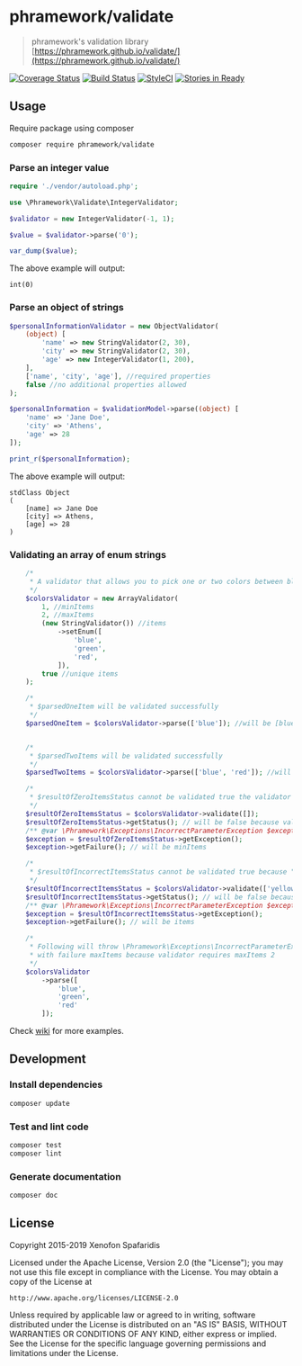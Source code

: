 # phramework/validate
> phramework's validation library [https://phramework.github.io/validate/](https://phramework.github.io/validate/)

[![Coverage Status](https://coveralls.io/repos/phramework/validate/badge.svg?branch=master&service=github)](https://coveralls.io/github/phramework/validate?branch=master) [![Build Status](https://travis-ci.org/phramework/validate.svg?branch=master)](https://travis-ci.org/phramework/validate)
[![StyleCI](https://styleci.io/repos/46938331/shield)](https://styleci.io/repos/46938331)
[![Stories in Ready](https://badge.waffle.io/phramework/validate.svg?label=ready&title=Ready)](http://waffle.io/phramework/validate)

## Usage
Require package using composer

```bash
composer require phramework/validate
```

### Parse an integer value

```php
require './vendor/autoload.php';

use \Phramework\Validate\IntegerValidator;

$validator = new IntegerValidator(-1, 1);

$value = $validator->parse('0');

var_dump($value);
```

The above example will output:

```
int(0)
```

### Parse an object of strings

```php
$personalInformationValidator = new ObjectValidator(
    (object) [
        'name' => new StringValidator(2, 30),
        'city' => new StringValidator(2, 30),
        'age' => new IntegerValidator(1, 200),
    ],
    ['name', 'city', 'age'], //required properties
    false //no additional properties allowed
);

$personalInformation = $validationModel->parse((object) [
    'name' => 'Jane Doe',
    'city' => 'Athens',
    'age' => 28
]);

print_r($personalInformation);
```

The above example will output:

```
stdClass Object
(
    [name] => Jane Doe
    [city] => Athens,
    [age] => 28
)
```

### Validating an array of enum strings

```php
    /*
     * A validator that allows you to pick one or two colors between blue, green and red
     */
    $colorsValidator = new ArrayValidator(
        1, //minItems
        2, //maxItems
        (new StringValidator()) //items
            ->setEnum([
                'blue',
                'green',
                'red',
            ]),
        true //unique items
    );

    /*
     * $parsedOneItem will be validated successfully
     */
    $parsedOneItem = $colorsValidator->parse(['blue']); //will be [blue]


    /*
     * $parsedTwoItems will be validated successfully
     */
    $parsedTwoItems = $colorsValidator->parse(['blue', 'red']); //will be [blue, red]

    /*
     * $resultOfZeroItemsStatus cannot be validated true the validator requires minItems of 1
     */
    $resultOfZeroItemsStatus = $colorsValidator->validate([]);
    $resultOfZeroItemsStatus->getStatus(); // will be false because validation failed
    /** @var \Phramework\Exceptions\IncorrectParameterException $exception in this case */
    $exception = $resultOfZeroItemsStatus->getException();
    $exception->getFailure(); // will be minItems

    /*
     * $resultOfIncorrectItemsStatus cannot be validated true because "yellow" is not an allowed item
     */
    $resultOfIncorrectItemsStatus = $colorsValidator->validate(['yellow']);
    $resultOfIncorrectItemsStatus->getStatus(); // will be false because validation failed
    /** @var \Phramework\Exceptions\IncorrectParameterException $exception in this case */
    $exception = $resultOfIncorrectItemsStatus->getException();
    $exception->getFailure(); // will be items

    /*
     * Following will throw \Phramework\Exceptions\IncorrectParameterException
     * with failure maxItems because validator requires maxItems 2
     */
    $colorsValidator
        ->parse([
            'blue',
            'green',
            'red'
        ]);
```


Check [wiki](https://github.com/phramework/validate/wiki) for more examples.

## Development
### Install dependencies

```bash
composer update
```

### Test and lint code

```bash
composer test
composer lint
```
### Generate documentation

```bash
composer doc
```

## License
Copyright 2015-2019 Xenofon Spafaridis

Licensed under the Apache License, Version 2.0 (the "License"); you may not use this file except in compliance with the License. You may obtain a copy of the License at

```
http://www.apache.org/licenses/LICENSE-2.0
```

Unless required by applicable law or agreed to in writing, software distributed under the License is distributed on an "AS IS" BASIS, WITHOUT WARRANTIES OR CONDITIONS OF ANY KIND, either express or implied. See the License for the specific language governing permissions and limitations under the License.
